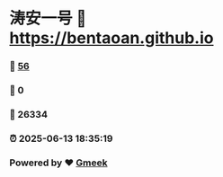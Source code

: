 # 涛安一号 :link: https://bentaoan.github.io 
### :page_facing_up: [56](https://bentaoan.github.io/tag.html) 
### :speech_balloon: 0 
### :hibiscus: 26334 
### :alarm_clock: 2025-06-13 18:35:19 
### Powered by :heart: [Gmeek](https://github.com/Meekdai/Gmeek)
